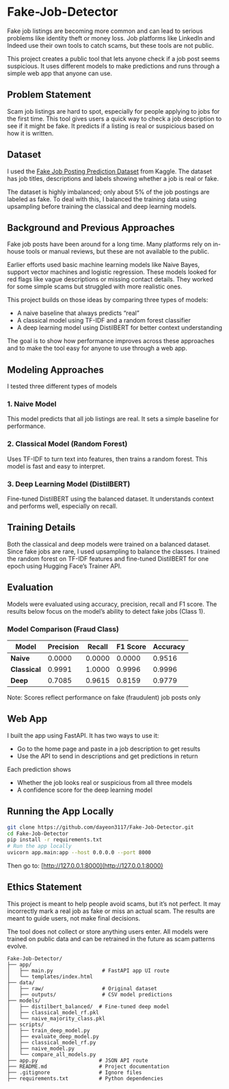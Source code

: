 # Fake-Job-Detector

Fake job listings are becoming more common and can lead to serious problems like identity theft or money loss. Job platforms like LinkedIn and Indeed use their own tools to catch scams, but these tools are not public.

This project creates a public tool that lets anyone check if a job post seems suspicious. It uses different models to make predictions and runs through a simple web app that anyone can use.

## Problem Statement

Scam job listings are hard to spot, especially for people applying to jobs for the first time. This tool gives users a quick way to check a job description to see if it might be fake. It predicts if a listing is real or suspicious based on how it is written.

## Dataset

I used the [Fake Job Posting Prediction Dataset](https://www.kaggle.com/datasets/shivamb/real-or-fake-fake-jobposting-prediction) from Kaggle. The dataset has job titles, descriptions and labels showing whether a job is real or fake.

The dataset is highly imbalanced; only about 5% of the job postings are labeled as fake. To deal with this, I balanced the training data using upsampling before training the classical and deep learning models.

## Background and Previous Approaches

Fake job posts have been around for a long time. Many platforms rely on in-house tools or manual reviews, but these are not available to the public.

Earlier efforts used basic machine learning models like Naive Bayes, support vector machines and logistic regression. These models looked for red flags like vague descriptions or missing contact details. They worked for some simple scams but struggled with more realistic ones.

This project builds on those ideas by comparing three types of models:
- A naive baseline that always predicts “real”
- A classical model using TF-IDF and a random forest classifier
- A deep learning model using DistilBERT for better context understanding

The goal is to show how performance improves across these approaches and to make the tool easy for anyone to use through a web app.

## Modeling Approaches

I tested three different types of models

### 1. Naive Model
This model predicts that all job listings are real. It sets a simple baseline for performance.

### 2. Classical Model (Random Forest)
Uses TF-IDF to turn text into features, then trains a random forest. This model is fast and easy to interpret.

### 3. Deep Learning Model (DistilBERT)
Fine-tuned DistilBERT using the balanced dataset. It understands context and performs well, especially on recall.

## Training Details

Both the classical and deep models were trained on a balanced dataset. Since fake jobs are rare, I used upsampling to balance the classes. I trained the random forest on TF-IDF features and fine-tuned DistilBERT for one epoch using Hugging Face’s Trainer API.

## Evaluation

Models were evaluated using accuracy, precision, recall and F1 score. The results below focus on the model’s ability to detect fake jobs (Class 1).

### Model Comparison (Fraud Class)

| Model              | Precision | Recall | F1 Score | Accuracy |
|--------------------|-----------|--------|----------|----------|
| **Naive**          | 0.0000    | 0.0000 | 0.0000   | 0.9516   |
| **Classical**      | 0.9991    | 1.0000 | 0.9996   | 0.9996   |
| **Deep**           | 0.7085    | 0.9615 | 0.8159   | 0.9779   |

Note: Scores reflect performance on fake (fraudulent) job posts only

## Web App

I built the app using FastAPI. It has two ways to use it:

- Go to the home page and paste in a job description to get results
- Use the API to send in descriptions and get predictions in return

Each prediction shows  
- Whether the job looks real or suspicious from all three models 
- A confidence score for the deep learning model

## Running the App Locally

```bash
git clone https://github.com/dayeon3117/Fake-Job-Detector.git
cd Fake-Job-Detector
pip install -r requirements.txt
# Run the app locally
uvicorn app.main:app --host 0.0.0.0 --port 8000
```

Then go to:
[http://127.0.0.1:8000](http://127.0.0.1:8000)

## Ethics Statement

This project is meant to help people avoid scams, but it’s not perfect. It may incorrectly mark a real job as fake or miss an actual scam. The results are meant to guide users, not make final decisions.

The tool does not collect or store anything users enter. All models were trained on public data and can be retrained in the future as scam patterns evolve.

```
Fake-Job-Detector/
├── app/
│   ├── main.py                # FastAPI app UI route
│   └── templates/index.html
├── data/
│   ├── raw/                   # Original dataset
│   ├── outputs/               # CSV model predictions
├── models/
│   ├── distilbert_balanced/  # Fine-tuned deep model
│   ├── classical_model_rf.pkl
│   └── naive_majority_class.pkl
├── scripts/
│   ├── train_deep_model.py
│   ├── evaluate_deep_model.py
│   ├── classical_model_rf.py
│   ├── naive_model.py
│   └── compare_all_models.py
├── app.py                    # JSON API route
├── README.md                 # Project documentation
├── .gitignore                # Ignore files
├── requirements.txt          # Python dependencies
```
